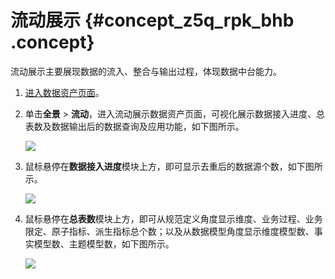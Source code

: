 # 流动展示 {#concept_z5q_rpk_bhb .concept}

流动展示主要展现数据的流入、整合与输出过程，体现数据中台能力。

1.  [进入数据资产页面](intl.zh-CN/用户指南/数据资产/数据资产概览.md#section_h3b_2wk_bhb)。
2.  单击**全景** \> **流动**，进入流动展示数据资产页面，可视化展示数据接入进度、总表数及数据输出后的数据查询及应用功能，如下图所示。

    ![](http://static-aliyun-doc.oss-cn-hangzhou.aliyuncs.com/assets/img/136673/156134727140663_zh-CN.png)

3.  鼠标悬停在**数据接入进度**模块上方，即可显示去重后的数据源个数，如下图所示。

    ![](http://static-aliyun-doc.oss-cn-hangzhou.aliyuncs.com/assets/img/136673/156134727240664_zh-CN.png)

4.  鼠标悬停在**总表数**模块上方，即可从规范定义角度显示维度、业务过程、业务限定、原子指标、派生指标总个数；以及从数据模型角度显示维度模型数、事实模型数、主题模型数，如下图所示。

    ![](http://static-aliyun-doc.oss-cn-hangzhou.aliyuncs.com/assets/img/136673/156134727240665_zh-CN.png)


